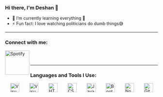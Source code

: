 ### Hi there, I'm Deshan 👋

- 🌱 I’m currently learning everything 🤣
- ⚡ Fun fact: I love watching politicians do dumb things😅
<hr>

### Connect with me:
<a href="https://open.spotify.com/user/31f2cubswonyx2rdyqwmhji5acbu?si=81ade8b717324338" target="_blank">
    <img align="left" alt="Spotify" width="80px" src="https://github.com/Deshan-Samarathunga/README-ICONS/blob/main/spotify%20transparent.gif"/>
</a>
<br />
<br />
<hr>

### Languages and Tools I Use:

<html lang="en">
<body>
    <div style="display: flex;flex-direction: row;">
        <img style="  margin-left: auto;
        margin-right: auto;"  alt="Visual Studio Code" width="30px" src="https://github.com/Deshan-Samarathunga/README-ICONS/blob/main/visual%20studio%20code.png" />
        <img style="  margin-left: auto;
        margin-right: auto;" alt="Visual Studio" width="30px" src="https://github.com/Deshan-Samarathunga/README-ICONS/blob/main/visual%20studio.png" />
        <img style="  margin-left: auto;
        margin-right: auto;" alt="HTML5" width="30px" src="https://github.com/Deshan-Samarathunga/README-ICONS/blob/main/html.png" />
        <img style="  margin-left: auto;
        margin-right: auto;" alt="CSS3" width="30px" src="https://github.com/Deshan-Samarathunga/README-ICONS/blob/main/css.png" />
        <img style="  margin-left: auto;
        margin-right: auto;" alt="JavaScript" width="30px" src="https://github.com/Deshan-Samarathunga/README-ICONS/blob/main/javascript.png" />
        <img style="  margin-left: auto;
        margin-right: auto;" alt="Bootstrap" width="30px" src="https://github.com/Deshan-Samarathunga/README-ICONS/blob/main/bootstrap.png" />
        <img style="  margin-left: auto;
        margin-right: auto;" alt="Node.js" width="30px" src="https://github.com/Deshan-Samarathunga/README-ICONS/blob/main/node%20js.png" />
        <img style="  margin-left: auto;
        margin-right: auto;" alt="GitHub" width="30px" src="https://github.com/Deshan-Samarathunga/README-ICONS/blob/main/github.png" />
    </div>
</body>
</html>

<!-- <img align="left" alt="Visual Studio Code" width="30px" src="https://github.com/Deshan-Samarathunga/README-ICONS/blob/main/visual%20studio%20code.png" />
<img align="left" alt="Visual Studio" width="30px" src="https://github.com/Deshan-Samarathunga/README-ICONS/blob/main/visual%20studio.png" />
<img align="left" alt="HTML5" width="30px" src="https://github.com/Deshan-Samarathunga/README-ICONS/blob/main/html.png" />
<img align="left" alt="CSS3" width="30px" src="https://github.com/Deshan-Samarathunga/README-ICONS/blob/main/css.png" />
<img align="left" alt="JavaScript" width="30px" src="https://github.com/Deshan-Samarathunga/README-ICONS/blob/main/javascript.png" />
<img align="left" alt="Bootstrap" width="30px" src="https://github.com/Deshan-Samarathunga/README-ICONS/blob/main/bootstrap.png" />
<img align="left" alt="Node.js" width="30px" src="https://github.com/Deshan-Samarathunga/README-ICONS/blob/main/node%20js.png" />
<img align="left" alt="GitHub" width="30px" src="https://github.com/Deshan-Samarathunga/README-ICONS/blob/main/github.png" /> -->